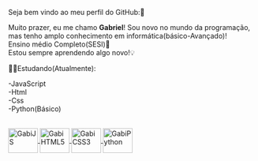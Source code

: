 Seja bem vindo ao meu perfil do GitHub:🥰

Muito prazer, eu me chamo <strong>Gabriel</strong>!
Sou novo no mundo da programação,<br> 
mas tenho amplo conhecimento em informática(básico-Avançado)!<br>
Ensino médio Completo(SESI)🏫<br>
Estou sempre aprendendo algo novo!💡

🧑‍💻Estudando(Atualmente):

-JavaScript<br>
-Html<br> 
-Css<br>
-Python(Básico)
<div>
<a href="https://cdn.jsdelivr.net/gh/devicons/devicon@v2.15.1/devicon.min.css">
</div>         
<div style="display: inline_block"><br>
 <img align="center" alt="GabiJS" height="50" width="60" src="https://cdn.jsdelivr.net/gh/devicons/devicon/icons/javascript/javascript-original.svg"" />
 <img align="center" alt="GabiHTML5" height="50" width="60" src="https://cdn.jsdelivr.net/gh/devicons/devicon/icons/html5/html5-original-wordmark.svg" />
 <img align="center" alt="GabiCSS3" height="50" width="60" src="https://cdn.jsdelivr.net/gh/devicons/devicon/icons/css3/css3-original.svg" />
 <img align="center" alt="GabiPython" height="50" width="60" src="https://cdn.jsdelivr.net/gh/devicons/devicon/icons/python/python-original-wordmark.svg" />
          
</div>
